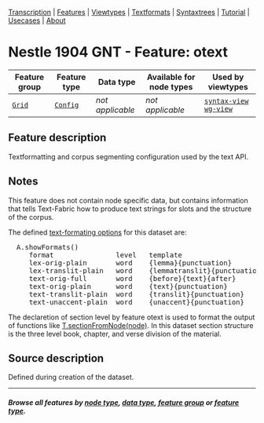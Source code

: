 <a name="start"></a>
<div class="hidden-content">
<a href="../transcription.md">Transcription</a> | <a href="README.md#start">Features</a> | <a href="../viewtypes.md#start">Viewtypes</a> | <a href="../textformats.md#start">Textformats</a> |  <a href="../syntaxtrees.md#start">Syntaxtrees</a> | <a href="../../tutorial/README.md#start">Tutorial</a> | <a href="../usecases/README.md#start">Usecases</a> | <a href="../about.md#start">About</a>
</div>

# Nestle 1904 GNT - Feature: otext

Feature group | Feature type | Data type | Available for node types | Used by viewtypes
---  | --- | --- | --- | ---
[`Grid`](featuresbygroup.md#grid-features) | [`Config`](featuresbyfeaturetype.md#config-features) | *not applicable* | *not applicable* | [`syntax-view`](../syntax-view.md#start) [`wg-view`](../wg-view.md#start)

## Feature description

Textformatting and corpus segmenting configuration used by the text API. 

## Notes 

This feature does not contain node specific data, but contains information that tells Text-Fabric how to produce text strings for slots and the structure of the corpus.

The defined [text-formating options](../textformats.md#start) for this dataset are:
<pre>
  A.showFormats()
     format               level   template
     lex-orig-plain       word    {lemma}{punctuation}
     lex-translit-plain   word    {lemmatranslit}{punctuation}
     text-orig-full       word    {before}{text}{after}
     text-orig-plain      word    {text}{punctuation}
     text-translit-plain  word    {translit}{punctuation}
     text-unaccent-plain  word    {unaccent}{punctuation}
</pre>

The declaretion of section level by feature otext is used to format the output of functions like [T.sectionFromNode(node)](https://annotation.github.io/text-fabric/tf/cheatsheet.html#sections). In this dataset section structure is the three level book, chapter, and verse division of the material.

## Source description

Defined during creation of the  dataset.

---
#### *Browse all features by [node type](featuresbynodetype.md#start), [data type](featuresbydatatype.md#start), [feature group](featuresbygroup.md#start) or [feature type](featuresbyfeaturetype.md#start).*

